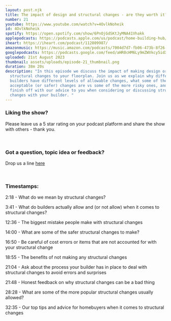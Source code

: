 ```yaml
---
layout: post.njk
title: The impact of design and structural changes - are they worth it?
number: 21
youtube: https://www.youtube.com/watch?v=4OvlkNoheik
id: 4OvlkNoheik
spotify: https://open.spotify.com/show/6PnOjGdSKtJyMNA41Vhakk
applepodcasts: https://podcasts.apple.com/us/podcast/home-building-hub/id1681936589
iheart: https://iheart.com/podcast/112809987/
amazonmusic: https://music.amazon.com/podcasts/7004d7d7-fb06-473b-8f26-8ce9992cac11
googlepodcasts: https://podcasts.google.com/feed/aHR0cHM6Ly9mZWVkcy5idXp6c3Byb3V0LmNvbS8yMTM5MTU1LnJzcw==
uploaded: 21st August 2023
thumbnail: assets/uploads/episode-21_thumbnail.png
duration: 38m 20s
description: "In this episode we discuss the impact of making design or
  structural changes to your floorplan. Join us as we explain why different
  builders have different levels of allowable changes, what some of the more
  acceptable (or safer) changes are vs some of the more risky ones, and we
  finish off with our advice to you when considering or discussing structural
  changes with your builder. "
---
```

### Liking the show?

Please leave us a 5 star rating on your podcast platform and share the show with others - thank you.

<br>

### Got a question, topic idea or feedback?

Drop us a line <a href="/contact" id="contact-us" target="_blank">here</a>

<br>

### Timestamps:

2:18 - What do we mean by structural changes? 

3:41 - What do builders actually allow and (or not allow) when it comes to structural changes?

12:36 - The biggest mistake people make with structural changes

14:00 - What are some of the safer structural changes to make?

16:50 - Be careful of cost errors or items that are not accounted for with your structural change

18:55 - The benefits of not making any structural changes 

21:04 - Ask about the process your builder has in place to deal with structural changes to avoid errors and surprises

21:48 - Honest feedback on why structural changes can be a bad thing

28:28 - What are some of the more popular structural changes usually allowed?

32:35 - Our top tips and advice for homebuyers when it comes to structural changes